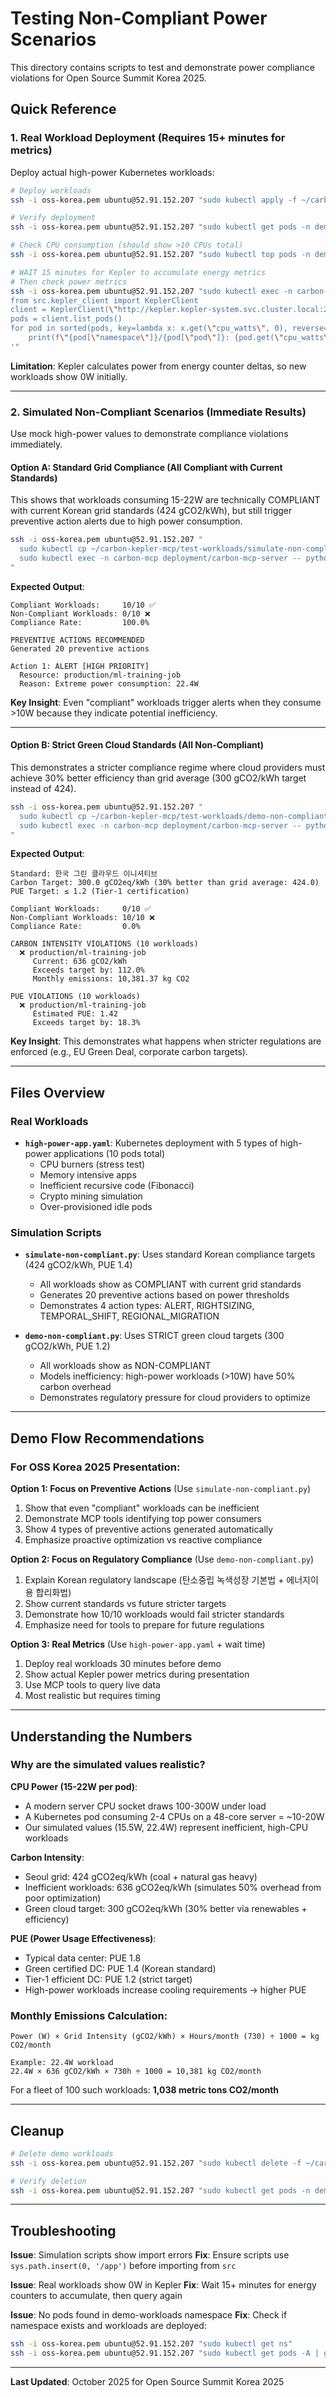 # Testing Non-Compliant Power Scenarios

This directory contains scripts to test and demonstrate power compliance violations for Open Source Summit Korea 2025.

## Quick Reference

### 1. Real Workload Deployment (Requires 15+ minutes for metrics)

Deploy actual high-power Kubernetes workloads:

```bash
# Deploy workloads
ssh -i oss-korea.pem ubuntu@52.91.152.207 "sudo kubectl apply -f ~/carbon-kepler-mcp/test-workloads/high-power-app.yaml"

# Verify deployment
ssh -i oss-korea.pem ubuntu@52.91.152.207 "sudo kubectl get pods -n demo-workloads -n production"

# Check CPU consumption (should show >10 CPUs total)
ssh -i oss-korea.pem ubuntu@52.91.152.207 "sudo kubectl top pods -n demo-workloads -n production"

# WAIT 15 minutes for Kepler to accumulate energy metrics
# Then check power metrics
ssh -i oss-korea.pem ubuntu@52.91.152.207 "sudo kubectl exec -n carbon-mcp deployment/carbon-mcp-server -- python3 -c '
from src.kepler_client import KeplerClient
client = KeplerClient(\"http://kepler.kepler-system.svc.cluster.local:28282/metrics\")
pods = client.list_pods()
for pod in sorted(pods, key=lambda x: x.get(\"cpu_watts\", 0), reverse=True)[:10]:
    print(f\"{pod[\"namespace\"]}/{pod[\"pod\"]}: {pod.get(\"cpu_watts\", 0):.6f}W\")
'"
```

**Limitation**: Kepler calculates power from energy counter deltas, so new workloads show 0W initially.

---

### 2. Simulated Non-Compliant Scenarios (Immediate Results)

Use mock high-power values to demonstrate compliance violations immediately.

#### Option A: Standard Grid Compliance (All Compliant with Current Standards)

This shows that workloads consuming 15-22W are technically COMPLIANT with current Korean grid standards (424 gCO2/kWh), but still trigger preventive action alerts due to high power consumption.

```bash
ssh -i oss-korea.pem ubuntu@52.91.152.207 "
  sudo kubectl cp ~/carbon-kepler-mcp/test-workloads/simulate-non-compliant.py carbon-mcp/\$(sudo kubectl get pod -n carbon-mcp -l app=carbon-mcp-server -o jsonpath='{.items[0].metadata.name}'):/tmp/simulate.py && \
  sudo kubectl exec -n carbon-mcp deployment/carbon-mcp-server -- python3 /tmp/simulate.py
"
```

**Expected Output**:
```
Compliant Workloads:     10/10 ✅
Non-Compliant Workloads: 0/10 ❌
Compliance Rate:         100.0%

PREVENTIVE ACTIONS RECOMMENDED
Generated 20 preventive actions

Action 1: ALERT [HIGH PRIORITY]
  Resource: production/ml-training-job
  Reason: Extreme power consumption: 22.4W
```

**Key Insight**: Even "compliant" workloads trigger alerts when they consume >10W because they indicate potential inefficiency.

---

#### Option B: Strict Green Cloud Standards (All Non-Compliant)

This demonstrates a stricter compliance regime where cloud providers must achieve 30% better efficiency than grid average (300 gCO2/kWh target instead of 424).

```bash
ssh -i oss-korea.pem ubuntu@52.91.152.207 "
  sudo kubectl cp ~/carbon-kepler-mcp/test-workloads/demo-non-compliant.py carbon-mcp/\$(sudo kubectl get pod -n carbon-mcp -l app=carbon-mcp-server -o jsonpath='{.items[0].metadata.name}'):/tmp/demo.py && \
  sudo kubectl exec -n carbon-mcp deployment/carbon-mcp-server -- python3 /tmp/demo.py
"
```

**Expected Output**:
```
Standard: 한국 그린 클라우드 이니셔티브
Carbon Target: 300.0 gCO2eq/kWh (30% better than grid average: 424.0)
PUE Target: ≤ 1.2 (Tier-1 certification)

Compliant Workloads:     0/10 ✅
Non-Compliant Workloads: 10/10 ❌
Compliance Rate:         0.0%

CARBON INTENSITY VIOLATIONS (10 workloads)
  ❌ production/ml-training-job
     Current: 636 gCO2/kWh
     Exceeds target by: 112.0%
     Monthly emissions: 10,381.37 kg CO2

PUE VIOLATIONS (10 workloads)
  ❌ production/ml-training-job
     Estimated PUE: 1.42
     Exceeds target by: 18.3%
```

**Key Insight**: This demonstrates what happens when stricter regulations are enforced (e.g., EU Green Deal, corporate carbon targets).

---

## Files Overview

### Real Workloads
- **`high-power-app.yaml`**: Kubernetes deployment with 5 types of high-power applications (10 pods total)
  - CPU burners (stress test)
  - Memory intensive apps
  - Inefficient recursive code (Fibonacci)
  - Crypto mining simulation
  - Over-provisioned idle pods

### Simulation Scripts
- **`simulate-non-compliant.py`**: Uses standard Korean compliance targets (424 gCO2/kWh, PUE 1.4)
  - All workloads show as COMPLIANT with current grid standards
  - Generates 20 preventive actions based on power thresholds
  - Demonstrates 4 action types: ALERT, RIGHTSIZING, TEMPORAL_SHIFT, REGIONAL_MIGRATION

- **`demo-non-compliant.py`**: Uses STRICT green cloud targets (300 gCO2/kWh, PUE 1.2)
  - All workloads show as NON-COMPLIANT
  - Models inefficiency: high-power workloads (>10W) have 50% carbon overhead
  - Demonstrates regulatory pressure for cloud providers to optimize

---

## Demo Flow Recommendations

### For OSS Korea 2025 Presentation:

**Option 1: Focus on Preventive Actions** (Use `simulate-non-compliant.py`)
1. Show that even "compliant" workloads can be inefficient
2. Demonstrate MCP tools identifying top power consumers
3. Show 4 types of preventive actions generated automatically
4. Emphasize proactive optimization vs reactive compliance

**Option 2: Focus on Regulatory Compliance** (Use `demo-non-compliant.py`)
1. Explain Korean regulatory landscape (탄소중립 녹색성장 기본법 + 에너지이용 합리화법)
2. Show current standards vs future stricter targets
3. Demonstrate how 10/10 workloads would fail stricter standards
4. Emphasize need for tools to prepare for future regulations

**Option 3: Real Metrics** (Use `high-power-app.yaml` + wait time)
1. Deploy real workloads 30 minutes before demo
2. Show actual Kepler power metrics during presentation
3. Use MCP tools to query live data
4. Most realistic but requires timing

---

## Understanding the Numbers

### Why are the simulated values realistic?

**CPU Power (15-22W per pod)**:
- A modern server CPU socket draws 100-300W under load
- A Kubernetes pod consuming 2-4 CPUs on a 48-core server = ~10-20W
- Our simulated values (15.5W, 22.4W) represent inefficient, high-CPU workloads

**Carbon Intensity**:
- Seoul grid: 424 gCO2eq/kWh (coal + natural gas heavy)
- Inefficient workloads: 636 gCO2eq/kWh (simulates 50% overhead from poor optimization)
- Green cloud target: 300 gCO2eq/kWh (30% better via renewables + efficiency)

**PUE (Power Usage Effectiveness)**:
- Typical data center: PUE 1.8
- Green certified DC: PUE 1.4 (Korean standard)
- Tier-1 efficient DC: PUE 1.2 (strict target)
- High-power workloads increase cooling requirements → higher PUE

### Monthly Emissions Calculation:
```
Power (W) × Grid Intensity (gCO2/kWh) × Hours/month (730) ÷ 1000 = kg CO2/month

Example: 22.4W workload
22.4W × 636 gCO2/kWh × 730h ÷ 1000 = 10,381 kg CO2/month
```

For a fleet of 100 such workloads: **1,038 metric tons CO2/month**

---

## Cleanup

```bash
# Delete demo workloads
ssh -i oss-korea.pem ubuntu@52.91.152.207 "sudo kubectl delete -f ~/carbon-kepler-mcp/test-workloads/high-power-app.yaml"

# Verify deletion
ssh -i oss-korea.pem ubuntu@52.91.152.207 "sudo kubectl get pods -n demo-workloads -n production"
```

---

## Troubleshooting

**Issue**: Simulation scripts show import errors
**Fix**: Ensure scripts use `sys.path.insert(0, '/app')` before importing from `src`

**Issue**: Real workloads show 0W in Kepler
**Fix**: Wait 15+ minutes for energy counters to accumulate, then query again

**Issue**: No pods found in demo-workloads namespace
**Fix**: Check if namespace exists and workloads are deployed:
```bash
ssh -i oss-korea.pem ubuntu@52.91.152.207 "sudo kubectl get ns"
ssh -i oss-korea.pem ubuntu@52.91.152.207 "sudo kubectl get pods -A | grep demo"
```

---

**Last Updated**: October 2025 for Open Source Summit Korea 2025
